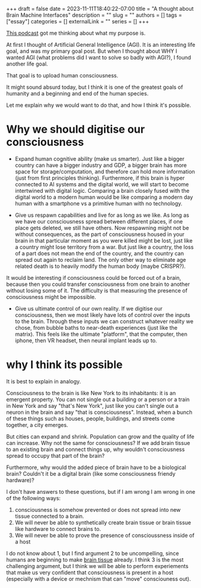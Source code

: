 +++
draft = false
date = 2023-11-11T18:40:22-07:00
title = "A thought about Brain Machine Interfaces"
description = ""
slug = ""
authors = []
tags = ["essay"]
categories = []
externalLink = ""
series = []
+++


[This podcast](https://www.youtube.com/watch?v=aGOV5R7M1Js) got me thinking about what my purpose is.


At first I thought of Artificial General Intelligence (AGI). It is an interesting life goal, and was my primary goal post. But when I thought about WHY I wanted AGI (what problems did I want to solve so badly with AGI?), I found another life goal.


That goal is to upload human consciousness.


It might sound absurd today, but I think it is one of the greatest goals of humanity and a beginning and end of the human species.


Let me explain why we would want to do that, and how I think it's possible.


# Why we should digitise our consciousness


- Expand human cognitive ability (make us smarter).
Just like a bigger country can have a bigger industry and GDP, a bigger brain has more space for storage/computation, and therefore can hold more information (just from first principles thinking). Furthermore, if this brain is hyper connected to AI systems and the digital world, we will start to become intertwined with digital logic. Comparing a brain closely fused with the digital world to a modern human would be like comparing a modern day human with a smartphone vs a primitive human with no technology.


- Give us respawn capabilities and live for as long as we like.
As long as we have our consciousness spread between different places, if one place gets deleted, we still have others.
Now respawning might not be without consequences, as the part of consciousness housed in your brain in that particular moment as you were killed might be lost, just like a country might lose territory from a war.
But just like a country, the loss of a part does not mean the end of the country, and the country can spread out again to reclaim land. The only other way to eliminate age related death is to heavily modify the human body (maybe CRISPR?).


It would be interesting if consciousness could be forced out of a brain, because then you could transfer consciousness from one brain to another without losing some of it. The difficulty is that measuring the presence of consciousness might be impossible.


- Give us ultimate control of our own reality.
If we digitise our consciousness, then we most likely have lots of control over the inputs to the brain. Through these inputs we can construct whatever reality we chose, from bubble baths to near-death experiences (just like the matrix). This feels like the ultimate "platform", that the computer, then iphone, then VR headset, then neural implant leads up to.


# why I think its possible


It is best to explain in analogy.


Consciousness to the brain is like New York to its inhabitants: it is an emergent property. You can not single out a building or a person or a train in New York and say "that's New York", just like you can't single out a neuron in the brain and say "that is consciousness". Instead, when a bunch of these things such as houses, people, buildings, and streets come together, a city emerges.


But cities can expand and shrink. Population can grow and the quality of life can increase. Why not the same for consciousness?
If we add brain tissue to an existing brain and connect things up, why wouldn't consciousness spread to occupy that part of the brain?


Furthermore, why would the added piece of brain have to be a biological brain? Couldn't it be a digital brain (like some consciousness friendy hardware)?


I don't have answers to these questions, but if I am wrong I am wrong in one of the following ways:


1. consciousness is somehow prevented or does not spread into new tissue connected to a brain.
2. We will never be able to synthetically create brain tissue or brain tissue like hardware to connect brains to.
3. We will never be able to prove the presence of conscioussness inside of a host



I do not know about 1, but I find argument 2 to be uncompelling, since humans are beginning to make [brain tissue](https://blog.frontiersin.org/2018/10/02/cellular-neuroscience-brain-neurons-memory/) already. I think 3 is the most challenging argument, but I think we will be able to perform experiements that make us very confident that consciousness is present in a host (especially with a device or mechnism that can "move" consciouness out).

